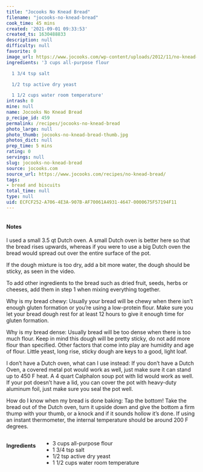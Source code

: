 ```yaml
---
title: "Jocooks No Knead Bread"
filename: "jocooks-no-knead-bread"
cook_time: 45 mins
created: '2021-09-01 09:33:53'
created_ts: 1630488833
description: null
difficulty: null
favorite: 0
image_url: https://www.jocooks.com/wp-content/uploads/2012/11/no-knead-crusty-bread-2-125x125.jpg
ingredients: '3 cups all-purpose flour

  1 3/4 tsp salt

  1/2 tsp active dry yeast

  1 1/2 cups water room temperature'
intrash: 0
mine: null
name: Jocooks No Knead Bread
p_recipe_id: 459
permalink: /recipes/jocooks-no-knead-bread
photo_large: null
photo_thumb: jocooks-no-knead-bread-thumb.jpg
photos_dict: null
prep_time: 5 mins
rating: 0
servings: null
slug: jocooks-no-knead-bread
source: jocooks.com
source_url: https://www.jocooks.com/recipes/no-knead-bread/
tags:
- bread and biscuits
total_time: null
type: null
uid: ECFCF252-A706-4E3A-907B-AF70061A4931-4647-0000675F57194F11
---
```

<div class="columns large-7 small-12" id="writeup">		<div id="notes"><h4>Notes</h4>
<div class="box box-notes"><p>I used a small 3.5 qt Dutch oven. A small Dutch oven is better here so that the bread rises upwards, whereas if you were to use a big Dutch oven the bread would spread out over the entire surface of the pot.</p>
<p>If the dough mixture is too dry, add a bit more water, the dough should be sticky, as seen in the video.</p>
<p>To add other ingredients to the bread such as dried fruit, seeds, herbs or cheeses, add them in step 1 when mixing everything together.</p>
<p>Why is my bread chewy: Usually your bread will be chewy when there isn’t enough gluten formation or you’re using a low-protein flour. Make sure you let your bread dough rest for at least 12 hours to give it enough time for gluten formation.</p>
<p>Why is my bread dense: Usually bread will be too dense when there is too much flour. Keep in mind this dough will be pretty sticky, do not add more flour than specified. Other factors that come into play are humidity and age of flour. Little yeast, long rise, sticky dough are keys to a good, light loaf.</p>
<p>I don’t have a Dutch oven, what can I use instead: If you don’t have a Dutch Oven, a covered metal pot would work as well, just make sure it can stand up to 450 F heat. A 4 quart Calphalon soup pot with lid would work as well. If your pot doesn’t have a lid, you can cover the pot with heavy-duty aluminum foil, just make sure you seal the pot well.</p>
<p>How do I know when my bread is done baking: Tap the bottom! Take the bread out of the Dutch oven, turn it upside down and give the bottom a firm thump with your thumb, or a knock and if it sounds hollow it’s done. If using an instant thermometer, the internal temperature should be around 200 F degrees.</p>
</div></div>	</div><!-- #writeup -->
</div><!-- #row-one -->
<div class="row" id="row-two">	<div class="columns large-4 small-12" id="ingredients"><h4>Ingredients</h4><div class="box box-ingredients content"><ul>
<li>3 cups all-purpose flour</li>
<li>1 3/4 tsp salt</li>
<li>1/2 tsp active dry yeast</li>
<li>1 1/2 cups water room temperature</li>
</ul>
</div>	</div>	<div class="columns large-6 small-12" id="directions">	</div>